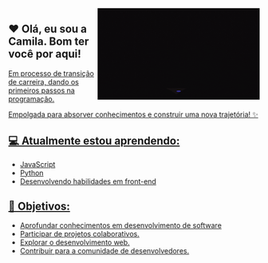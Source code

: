 <img src = "banner.gif" width = "325px" align = "right">

## ❤ **Olá, eu sou a Camila. Bom ter você por aqui!**

  <div id="badges">
  <a href = "https://github.com/medeiroscamila">
</div>

Em processo de transição de carreira, dando os primeiros passos na programação. <div>
Empolgada para absorver conhecimentos e construir uma nova trajetória! ✨
</div>

## 💻 Atualmente estou aprendendo:

- JavaScript
- Python
- Desenvolvendo habilidades em front-end

## 🎯 Objetivos:

- Aprofundar conhecimentos em desenvolvimento de software
- Participar de projetos colaborativos.
- Explorar o desenvolvimento web.
- Contribuir para a comunidade de desenvolvedores.

 ##
